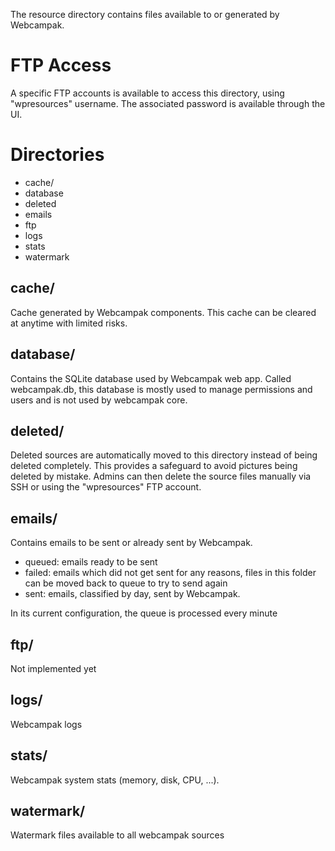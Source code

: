 The resource directory contains files available to or generated by Webcampak.

# FTP Access

A specific FTP accounts is available to access this directory, using "wpresources" username. The associated password is available through the UI.

# Directories
- cache/
- database
- deleted
- emails
- ftp
- logs
- stats
- watermark

## cache/

Cache generated by Webcampak components. This cache can be cleared at anytime with limited risks. 

## database/

Contains the SQLite database used by Webcampak web app. Called webcampak.db, this database is mostly used to manage permissions and users and is not used by webcampak core.

## deleted/

Deleted sources are automatically moved to this directory instead of being deleted completely. 
This provides a safeguard to avoid pictures being deleted by mistake. 
Admins can then delete the source files manually via SSH or using the "wpresources" FTP account.

## emails/

Contains emails to be sent or already sent by Webcampak.
- queued: emails ready to be sent
- failed: emails which did not get sent for any reasons, files in this folder can be moved back to queue to try to send again
- sent: emails, classified by day, sent by Webcampak.

In its current configuration, the queue is processed every minute

## ftp/

Not implemented yet

## logs/

Webcampak logs

## stats/

Webcampak system stats (memory, disk, CPU, ...).

## watermark/

Watermark files available to all webcampak sources

